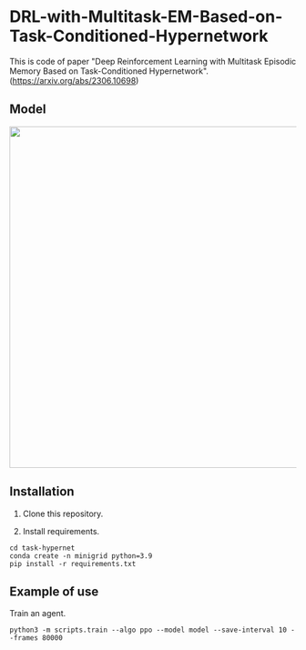 # DRL-with-Multitask-EM-Based-on-Task-Conditioned-Hypernetwork

This is code of paper "Deep Reinforcement Learning with Multitask Episodic Memory Based on Task-Conditioned Hypernetwork".(https://arxiv.org/abs/2306.10698)

## Model

<img src="https://github.com/ygjin11/DRL-with-Multitask-EM-Based-on-Task-Conditioned-Hypernetwork/blob/main/modelarc.png" width="600px" />

## Installation

1. Clone this repository.

2. Install requirements.
```
cd task-hypernet
conda create -n minigrid python=3.9
pip install -r requirements.txt
```

## Example of use

Train an agent.
```
python3 -m scripts.train --algo ppo --model model --save-interval 10 --frames 80000
```

